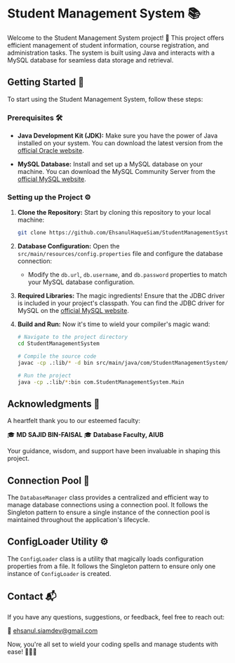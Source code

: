 # Student Management System 📚

Welcome to the Student Management System project! 🚀 This project offers efficient management of student information, course registration, and administration tasks. The system is built using Java and interacts with a MySQL database for seamless data storage and retrieval.

## Getting Started 🏁

To start using the Student Management System, follow these steps:

### Prerequisites 🛠️

- **Java Development Kit (JDK):** Make sure you have the power of Java installed on your system. You can download the latest version from the [official Oracle website](https://www.oracle.com/java/technologies/javase-jdk11-downloads.html).

- **MySQL Database:** Install and set up a MySQL database on your machine. You can download the MySQL Community Server from the [official MySQL website](https://dev.mysql.com/downloads/installer/).

### Setting up the Project ⚙️

1. **Clone the Repository:** Start by cloning this repository to your local machine:

   ```sh
   git clone https://github.com/EhsanulHaqueSiam/StudentManagementSystem.git
   ```

2. **Database Configuration:** Open the `src/main/resources/config.properties` file and configure the database connection:

   - Modify the `db.url`, `db.username`, and `db.password` properties to match your MySQL database configuration.

3. **Required Libraries:** The magic ingredients! Ensure that the JDBC driver is included in your project's classpath. You can find the JDBC driver for MySQL on the [official MySQL website](https://dev.mysql.com/downloads/connector/j/).

4. **Build and Run:** Now it's time to wield your compiler's magic wand:

   ```sh
   # Navigate to the project directory
   cd StudentManagementSystem

   # Compile the source code
   javac -cp .:lib/* -d bin src/main/java/com/StudentManagementSystem/Main.java

   # Run the project
   java -cp .:lib/*:bin com.StudentManagementSystem.Main
   ```

## Acknowledgments 🙏

A heartfelt thank you to our esteemed faculty:

🎓 **MD SAJID BIN-FAISAL**
🎓 **Database Faculty, AIUB**

Your guidance, wisdom, and support have been invaluable in shaping this project.

## Connection Pool 🔗

The `DatabaseManager` class provides a centralized and efficient way to manage database connections using a connection pool. It follows the Singleton pattern to ensure a single instance of the connection pool is maintained throughout the application's lifecycle.

## ConfigLoader Utility ⚙️

The `ConfigLoader` class is a utility that magically loads configuration properties from a file. It follows the Singleton pattern to ensure only one instance of `ConfigLoader` is created.

## Contact 📬

If you have any questions, suggestions, or feedback, feel free to reach out:

📧 [ehsanul.siamdev@gmail.com](mailto:ehsanul.siamdev@gmail.com)

Now, you're all set to wield your coding spells and manage students with ease! 🧙‍♂️✨
